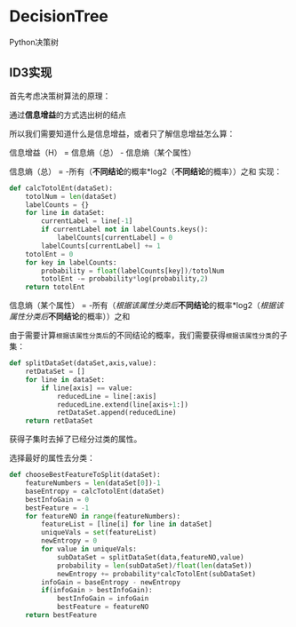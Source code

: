 # DecisionTree

Python决策树

## ID3实现

首先考虑决策树算法的原理：

通过**信息增益**的方式选出树的结点

所以我们需要知道什么是信息增益，或者只了解信息增益怎么算：

信息增益（H） = 信息熵（总） - 信息熵（某个属性）

信息熵（总） = -所有（**不同结论**的概率\*log2（**不同结论**的概率））之和
实现：
```python
def calcTotolEnt(dataSet):
    totolNum = len(dataSet)
    labelCounts = {}
    for line in dataSet:
        currentLabel = line[-1]
        if currentLabel not in labelCounts.keys():
            labelCounts[currentLabel] = 0
        labelCounts[currentLabel] += 1
    totolEnt = 0
    for key in labelCounts:
        probability = float(labelCounts[key])/totolNum
        totolEnt -= probability*log(probability,2)
    return totolEnt
```

信息熵（某个属性） = -所有（*根据该属性分类后***不同结论**的概率\*log2（*根据该属性分类后***不同结论**的概率））之和

由于需要计算`根据该属性分类后`的不同结论的概率，我们需要获得`根据该属性分类`的子集：
```python
def splitDataSet(dataSet,axis,value):
    retDataSet = []
    for line in dataSet:
        if line[axis] == value:
            reducedLine = line[:axis]
            reducedLine.extend(line[axis+1:])
            retDataSet.append(reducedLine)
    return retDataSet
```
获得子集时去掉了已经分过类的属性。

选择最好的属性去分类：
```python
def chooseBestFeatureToSplit(dataSet):
    featureNumbers = len(dataSet[0])-1
    baseEntropy = calcTotolEnt(dataSet)
    bestInfoGain = 0
    bestFeature = -1
    for featureNO in range(featureNumbers):
        featureList = [line[i] for line in dataSet]
        uniqueVals = set(featureList)
        newEntropy = 0
        for value in uniqueVals:
            subDataSet = splitDataSet(data,featureNO,value)
            probability = len(subDataSet)/float(len(dataSet))
            newEntropy += probability*calcTotolEnt(subDataSet)
        infoGain = baseEntropy - newEntropy
        if(infoGain > bestInfoGain):
            bestInfoGain = infoGain
            bestFeature = featureNO
    return bestFeature
```